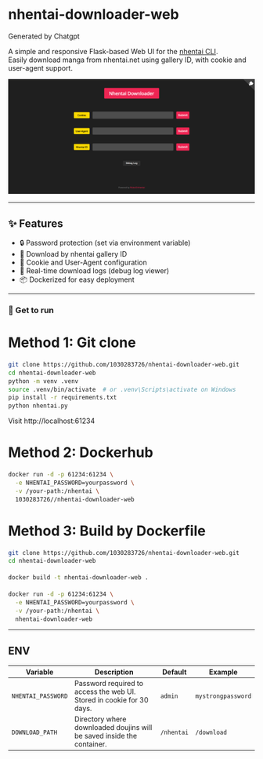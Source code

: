 # nhentai-downloader-web

Generated by Chatgpt

A simple and responsive Flask-based Web UI for the [nhentai CLI](https://github.com/RicterZ/nhentai).  
Easily download manga from nhentai.net using gallery ID, with cookie and user-agent support.

![screenshot](./src/screenshot.png)

---

## ✨ Features

- 🔒 Password protection (set via environment variable)
- 🔽 Download by nhentai gallery ID
- 🍪 Cookie and User-Agent configuration
- 🧾 Real-time download logs (debug log viewer)
- 📦 Dockerized for easy deployment

---

### 🔌 Get to run

# Method 1: Git clone
```bash
git clone https://github.com/1030283726/nhentai-downloader-web.git
cd nhentai-downloader-web
python -m venv .venv
source .venv/bin/activate  # or .venv\Scripts\activate on Windows
pip install -r requirements.txt
python nhentai.py
```
Visit http://localhost:61234



# Method 2: Dockerhub
```bash
docker run -d -p 61234:61234 \
  -e NHENTAI_PASSWORD=yourpassword \
  -v /your-path:/nhentai \
  1030283726//nhentai-downloader-web
```



# Method 3: Build by Dockerfile
```bash
git clone https://github.com/1030283726/nhentai-downloader-web.git
cd nhentai-downloader-web

docker build -t nhentai-downloader-web .

docker run -d -p 61234:61234 \
  -e NHENTAI_PASSWORD=yourpassword \
  -v /your-path:/nhentai \
  nhentai-downloader-web
```

---
## ENV

| Variable             | Description                                                                 | Default    | Example                      |
|----------------------|-----------------------------------------------------------------------------|------------|------------------------------|
| `NHENTAI_PASSWORD`   | Password required to access the web UI. Stored in cookie for 30 days.       | `admin`    | `mystrongpassword`           |
| `DOWNLOAD_PATH`      | Directory where downloaded doujins will be saved inside the container.      | `/nhentai` | `/download`                  |



